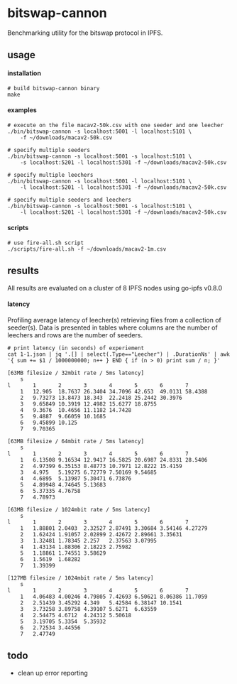# bitswap-cannon
Benchmarking utility for the bitswap protocol in IPFS.

## usage
#### installation
    # build bitswap-cannon binary
    make
#### examples
    # execute on the file macav2-50k.csv with one seeder and one leecher
    ./bin/bitswap-cannon -s localhost:5001 -l localhost:5101 \
        -f ~/downloads/macav2-50k.csv

    # specify multiple seeders
    ./bin/bitswap-cannon -s localhost:5001 -s localhost:5101 \
        -s localhost:5201 -l localhost:5301 -f ~/downloads/macav2-50k.csv

    # specify multiple leechers
    ./bin/bitswap-cannon -s localhost:5001 -l localhost:5101 \
        -l localhost:5201 -l localhost:5301 -f ~/downloads/macav2-50k.csv

    # specify multiple seeders and leechers
    ./bin/bitswap-cannon -s localhost:5001 -s localhost:5101 \
        -l localhost:5201 -l localhost:5301 -f ~/downloads/macav2-50k.csv
#### scripts
    # use fire-all.sh script 
    ./scripts/fire-all.sh -f ~/downloads/macav2-1m.csv

## results
All results are evaluated on a cluster of 8 IPFS nodes using go-ipfs v0.8.0
#### latency
Profiling average latency of leecher(s) retrieving files from a collection of seeder(s). Data is presented in tables where columns are the number of leechers and rows are the number of seeders.

    # print latency (in seconds) of experiement
    cat 1-1.json | jq '.[] | select(.Type=="Leecher") | .DurationNs' | awk '{ sum += $1 / 1000000000; n++ } END { if (n > 0) print sum / n; }'

    [63MB filesize / 32mbit rate / 5ms latency]
        s
    l       1       2       3       4       5       6       7
        1   12.905  18.7637 26.3404 34.7096 42.653  49.0131 58.4388
        2   9.73273 13.8473 18.343  22.2418 25.2442 30.3976
        3   9.65849 10.3919 12.4982 15.6277 18.8755
        4   9.3676  10.4656 11.1182 14.7428
        5   9.4887  9.66059 10.1685
        6   9.45899 10.125
        7   9.70365

    [63MB filesize / 64mbit rate / 5ms latency]
        s
    l       1       2       3       4       5       6       7
        1   6.13508 9.16534 12.9417 16.5825 20.6987 24.8331 28.5406
        2   4.97399 6.35153 8.48773 10.7971 12.8222 15.4159
        3   4.975   5.19275 6.72779 7.50169 9.54685
        4   4.6895  5.13987 5.30471 6.73876
        5   4.89948 4.74645 5.13683
        6   5.37335 4.76758
        7   4.78973

    [63MB filesize / 1024mbit rate / 5ms latency]
        s
    l       1       2       3       4       5       6       7
        1   1.88801 2.0403  2.32527 2.87491 3.30684 3.54146 4.27279
        2   1.62424 1.91057 2.02899 2.42672 2.89661 3.35631
        3   1.32481 1.78345 2.257   2.37563 3.07995
        4   1.43134 1.88306 2.18223 2.75982
        5   1.18861 1.74551 3.58629
        6   1.5619  1.68282
        7   1.39399

    [127MB filesize / 1024mbit rate / 5ms latency]
        s
    l       1       2       3       4       5       6       7
        1   4.06483 4.00246 4.79805 7.42693 6.50621 8.06386 11.7059
        2   2.51439 3.45292 4.349   5.42584 6.38147 10.1541
        3   3.73258 3.89758 4.39107 5.6271  6.63559
        4   2.54475 4.6712  4.24312 5.50618
        5   3.19705 5.3354  5.35932
        6   2.72534 3.44556
        7   2.47749
    

## todo
- clean up error reporting
